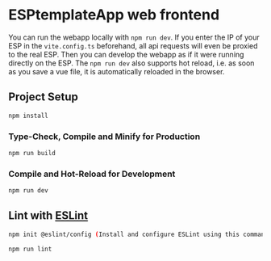 # ESPtemplateApp web frontend

You can run the webapp locally with `npm run dev`. If you enter the IP of your ESP in the `vite.config.ts` beforehand, all api requests will even be proxied to the real ESP. Then you can develop the webapp as if it were running directly on the ESP. The `npm run dev` also supports hot reload, i.e. as soon as you save a vue file, it is automatically reloaded in the browser.

## Project Setup

```sh
npm install
```

### Type-Check, Compile and Minify for Production

```sh
npm run build
```

### Compile and Hot-Reload for Development

```sh
npm run dev
```

## Lint with [ESLint](https://eslint.org/)

```bash
npm init @eslint/config (Install and configure ESLint using this command)

npm run lint
```

